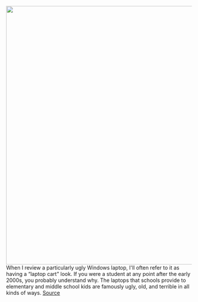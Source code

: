 <img src='https://cdn.vox-cdn.com/thumbor/QDYnX7-LMQ9HxwYqx6graHdsTyw=/0x0:2040x1360/1200x675/filters:focal(861x713:1187x1039)/cdn.vox-cdn.com/uploads/chorus_image/image/70672003/akrales_220311_5058_0076.0.jpg' width='700px' /><br/>
When I review a particularly ugly Windows laptop, I'll often refer to it as having a “laptop cart” look. If you were a student at any point after the early 2000s, you probably understand why. The laptops that schools provide to elementary and middle school kids are famously ugly, old, and terrible in all kinds of ways.
<a href='https://www.theverge.com/22996164/microsoft-surface-laptop-se-review-education'> Source <a/>
